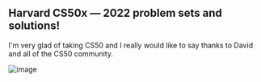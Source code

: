 ## Harvard CS50x — 2022 problem sets and solutions!
I'm very glad of taking CS50 and I really would like to say thanks to David and all of the CS50 community.

![image](https://user-images.githubusercontent.com/84547699/199157713-9f2dcd2e-4ea2-455f-8077-e8a00edf0b35.png)
